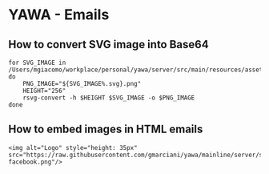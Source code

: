 # YAWA - Emails

## How to convert SVG image into Base64

```
for SVG_IMAGE in /Users/mgiacomo/workplace/personal/yawa/server/src/main/resources/assets/media/email/*.svg; do
    PNG_IMAGE="${SVG_IMAGE%.svg}.png"
    HEIGHT="256"
    rsvg-convert -h $HEIGHT $SVG_IMAGE -o $PNG_IMAGE
done
```

## How to embed images in HTML emails

```
<img alt="Logo" style="height: 35px" src="https://raw.githubusercontent.com/gmarciani/yawa/mainline/server/src/main/resources/assets/media/email/icon-facebook.png"/>
```
